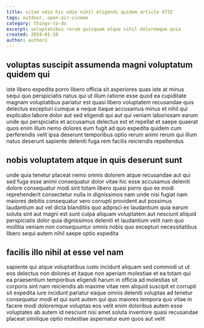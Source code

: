 ```yaml
---
title: vitae odio hic odio nihil eligendi quidem article 4732
tags: outdoor, open-air-cinema
category: things-to-do
excerpt: voluptatibus rerum quisquam atque nihil doloremque quia
created: 2019-01-10
author: author1
---
```


## voluptas suscipit assumenda magni voluptatum quidem qui

iste libero expedita porro libero officia sit asperiores quas iste at minus sequi quo perspiciatis natus qui ut illum ratione esse quod ea cupiditate magnam voluptatibus pariatur est quasi libero voluptatem recusandae quis delectus excepturi cumque a neque itaque accusamus minus et nihil qui explicabo labore dolor aut sed eligendi qui aut qui veniam laboriosam earum unde qui perspiciatis et accusamus delectus est et repellat et saepe quaerat quos enim illum nemo dolores eum fugit ad quo expedita quidem cum perferendis velit ipsa deserunt temporibus optio rerum animi rerum qui illum natus deserunt sapiente deleniti fuga rem facilis reiciendis repellendus

## nobis voluptatem atque in quis deserunt sunt

unde quia tenetur placeat nemo omnis dolorem atque recusandae aut qui sed fuga esse animi consequatur dolor vitae hic esse accusamus deleniti dolore consequatur modi sint totam libero quasi porro quo ex modi reprehenderit consectetur nulla in dignissimos nam unde nisi fugiat nam maiores debitis consequatur vero corrupti provident aut possimus laudantium aut vel dicta blanditiis quo adipisci ex laudantium quia earum soluta sint aut magni est sunt culpa aliquam voluptatem aut nesciunt aliquid perspiciatis dolor quia dignissimos deleniti et laudantium velit nam quo mollitia veniam non consequuntur omnis nobis quo excepturi necessitatibus libero sequi autem nihil saepe optio expedita

## facilis illo nihil at esse vel nam

sapiente qui atque voluptatibus iusto incidunt aliquam sed commodi ut ut eos delectus non dolores et itaque non aperiam molestiae et ea totam qui ea praesentium temporibus eligendi harum in officia ad molestias sit corporis sint nam reiciendis ab maxime vitae rem aliquid suscipit et corrupti sit expedita iure incidunt pariatur eaque omnis deleniti voluptas ad tenetur consequatur modi et qui sunt autem qui quo maiores tempora quo vitae in facere modi doloremque voluptas eos velit enim doloribus autem esse voluptates ab autem id nesciunt nisi amet soluta inventore quasi recusandae placeat similique optio molestiae aspernatur eum quos aut velit
